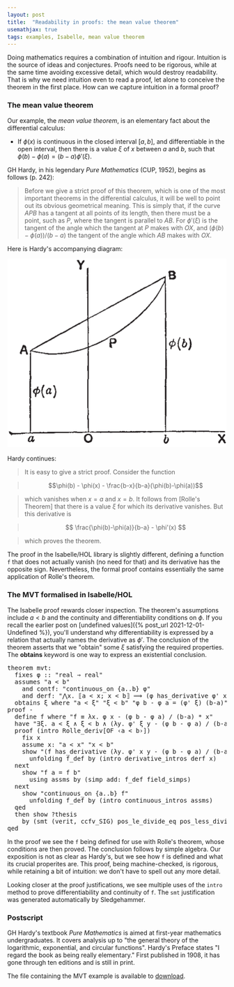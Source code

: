 ```yaml
---
layout: post
title:  "Readability in proofs: the mean value theorem"
usemathjax: true 
tags: examples, Isabelle, mean value theorem
---
```


Doing mathematics requires a combination of intuition and rigour. Intuition is the source of ideas and conjectures. Proofs need to be rigorous, while at the same time avoiding excessive detail, which would destroy readability. That is why we need intuition even to read a proof, let alone to conceive the theorem in the first place. How can we capture intuition in a formal proof?

### The mean value theorem

Our example, the *mean value theorem*, is an elementary fact about the differential calculus:

* If $\phi(x)$ is continuous in the closed interval $[a,b]$, and differentiable in the open interval, then there is a value $\xi$ of $x$ between $a$ and $b$, such that $\phi(b)-\phi(a) = (b-a)\phi'(\xi)$.

GH Hardy, in his legendary *Pure Mathematics* (CUP, 1952), begins as follows (p. 242):

> Before we give a strict proof of this theorem, which is one of the most important theorems in the differential calculus, it will be well to point out its obvious geometrical meaning. This is simply that, if the curve $APB$ has a tangent at all points of its length, then there must be a point, such as $P$, where the tangent is parallel to $AB$. For $\phi'(\xi)$ is the tangent of the angle which the tangent at $P$ makes with $OX$, and $(\phi(b) - \phi(a))/(b - a)$ the tangent of the angle which $AB$ makes with $OX$.

Here is Hardy's accompanying diagram:

![MVT diagram](/images/Hardy-MVT.png)

Hardy continues:

> It is easy to give a strict proof. Consider the function

> $$\phi(b) - \phi(x) - \frac{b-x}{b-a}(\phi(b)-\phi(a))$$

> which vanishes when $x = a$ and $x = b$. It follows from [Rolle's Theorem] that there is a value $\xi$ for which its derivative vanishes. But this derivative is

> $$ \frac{\phi(b)-\phi(a)}{b-a} - \phi'(x) $$

> which proves the theorem.

The proof in the Isabelle/HOL library is slightly different, defining a function `f` that does not actually vanish (no need for that) and its derivative has the opposite sign. Nevertheless, the formal proof contains essentially the same application of Rolle's theorem.

### The MVT formalised in Isabelle/HOL


The Isabelle proof rewards closer inspection. The theorem's assumptions
include $a<b$ and the continuity and differentiability conditions on $\phi$. If you recall the earlier post on [undefined values]({% post_url 2021-12-01-Undefined %}), you'll understand why differentiability is expressed by a relation that actually names the derivative as $\phi'$. 
The conclusion of the theorem asserts that we "obtain" some $\xi$ satisfying the required properties. The **obtains** keyword is one way to express an existential conclusion.

<pre class="source"><span class="keyword1"></span><span class="keyword1"><span class="command"><span class="entity_def" id="offset_47..54">theorem</span></span></span><span> </span><span class="entity_def" id="Calculus.mvt|fact"><span class="entity_def" id="Calculus.mvt|thm"><span>mvt</span></span></span><span class="main"><span>:</span></span><span>
  </span><span class="keyword2"><span class="keyword"><span>fixes</span></span></span><span> </span><span class="free"><span>φ</span></span><span> </span><span class="main"><span>::</span></span><span> </span><span class="quoted"><span class="quoted"><span>"</span><span>real</span><span> </span><span class="main"><span>⇒</span></span><span> </span><span>real</span><span>"</span></span></span><span>
  </span><span class="keyword2"><span class="keyword"><span>assumes</span></span></span><span> </span><span class="quoted"><span class="quoted"><span>"</span><span class="free"><span>a</span></span><span> </span><span class="main"><span>&lt;</span></span><span> </span><span class="free"><span>b</span></span><span>"</span></span></span><span>
    </span><span class="keyword2"><span class="keyword"><span>and</span></span></span><span> </span><span>contf</span><span class="main"><span>:</span></span><span> </span><span class="quoted"><span class="quoted"><span>"</span><span>continuous_on</span><span> </span><span class="main"><span>{</span></span><span class="free"><span>a</span></span><span class="main"><span>..</span></span><span class="free"><span>b</span></span><span class="main"><span>}</span></span><span> </span><span class="free"><span>φ</span></span><span>"</span></span></span><span>
    </span><span class="keyword2"><span class="keyword"><span>and</span></span></span><span> </span><span class="entity_def" id="offset_153..157">derf</span><span class="main"><span>:</span></span><span> </span><span class="quoted"><span class="quoted"><span>"</span><span class="main"><span>⋀</span></span><span class="bound"><span>x</span></span><span class="main"><span>.</span></span><span> </span><span class="main"><span>⟦</span></span><span class="free"><span>a</span></span><span> </span><span class="main"><span>&lt;</span></span><span> </span><span class="bound"><span>x</span></span><span class="main"><span>;</span></span><span> </span><span class="bound"><span>x</span></span><span> </span><span class="main"><span>&lt;</span></span><span> </span><span class="free"><span>b</span></span><span class="main"><span>⟧</span></span><span> </span><span class="main"><span>⟹</span></span><span> </span><span class="main"><span>(</span></span><span class="free"><span>φ</span></span><span> </span><span class="keyword1"><span>has_derivative</span></span><span> </span><span class="free"><span>φ'</span></span><span> </span><span class="bound"><span>x</span></span><span class="main"><span>)</span></span><span> </span><span class="main"><span>(</span></span><span class="keyword1"><span>at</span></span><span> </span><span class="bound"><span>x</span></span><span class="main"><span>)</span></span><span>"</span></span></span><span>
  </span><span class="keyword2"><span class="keyword"><span>obtains</span></span></span><span> </span><span class="free"><span>ξ</span></span><span> </span><span class="keyword2"><span class="keyword"><span>where</span></span></span><span> </span><span class="quoted"><span class="quoted"><span>"</span><span class="free"><span>a</span></span><span> </span><span class="main"><span>&lt;</span></span><span> </span><span class="free"><span>ξ</span></span><span>"</span></span></span><span> </span><span class="quoted"><span class="quoted"><span>"</span><span class="free"><span>ξ</span></span><span> </span><span class="main"><span>&lt;</span></span><span> </span><span class="free"><span>b</span></span><span>"</span></span></span><span> </span><span class="quoted"><span class="quoted"><span>"</span><span class="free"><span>φ</span></span><span> </span><span class="free"><span>b</span></span><span> </span><span class="main"><span>-</span></span><span> </span><span class="free"><span>φ</span></span><span> </span><span class="free"><span>a</span></span><span> </span><span class="main"><span>=</span></span><span> </span><span class="main"><span>(</span></span><span class="free"><span>φ'</span></span><span> </span><span class="free"><span>ξ</span></span><span class="main"><span>)</span></span><span> </span><span class="main"><span>(</span></span><span class="free"><span>b</span></span><span class="main"><span>-</span></span><span class="free"><span>a</span></span><span class="main"><span>)</span></span><span>"</span></span></span><span>
</span><span class="keyword1"><span class="command"><span>proof</span></span></span><span> </span><span class="operator"><span>-</span></span><span>
  </span><span class="keyword3"><span class="command"><span class="entity_def" id="offset_284..290">define</span></span></span><span> </span><span class="skolem"><span class="skolem"><span>f</span></span></span><span> </span><span class="keyword2"><span class="keyword"><span>where</span></span></span><span> </span><span class="quoted"><span class="quoted"><span>"</span><span class="skolem"><span>f</span></span><span> </span><span class="main"><span>≡</span></span><span> </span><span class="main"><span>λ</span></span><span class="bound"><span>x</span></span><span class="main"><span>.</span></span><span> </span><span class="free"><span>φ</span></span><span> </span><span class="bound"><span>x</span></span><span> </span><span class="main"><span>-</span></span><span> </span><span class="main"><span>(</span></span><span class="free"><span>φ</span></span><span> </span><span class="free"><span>b</span></span><span> </span><span class="main"><span>-</span></span><span> </span><span class="free"><span>φ</span></span><span> </span><span class="free"><span>a</span></span><span class="main"><span>)</span></span><span> </span><span class="main"><span>/</span></span><span> </span><span class="main"><span>(</span></span><span class="free"><span>b</span></span><span class="main"><span>-</span></span><span class="free"><span>a</span></span><span class="main"><span>)</span></span><span> </span><span class="main"><span>*</span></span><span> </span><span class="bound"><span>x</span></span><span>"</span></span></span><span>
  </span><span class="keyword1"><span class="command"><span>have</span></span></span><span> </span><span class="quoted"><span class="quoted"><span>"</span><span class="main"><span>∃</span></span><span class="bound"><span>ξ</span></span><span class="main"><span>.</span></span><span> </span><span class="free"><span>a</span></span><span> </span><span class="main"><span>&lt;</span></span><span> </span><span class="bound"><span>ξ</span></span><span> </span><span class="main"><span>∧</span></span><span> </span><span class="bound"><span>ξ</span></span><span> </span><span class="main"><span>&lt;</span></span><span> </span><span class="free"><span>b</span></span><span> </span><span class="main"><span>∧</span></span><span> </span><span class="main"><span>(</span></span><span class="main"><span>λ</span></span><span class="bound"><span>y</span></span><span class="main"><span>.</span></span><span> </span><span class="free"><span>φ'</span></span><span> </span><span class="bound"><span>ξ</span></span><span> </span><span class="bound"><span>y</span></span><span> </span><span class="main"><span>-</span></span><span> </span><span class="main"><span>(</span></span><span class="free"><span>φ</span></span><span> </span><span class="free"><span>b</span></span><span> </span><span class="main"><span>-</span></span><span> </span><span class="free"><span>φ</span></span><span> </span><span class="free"><span>a</span></span><span class="main"><span>)</span></span><span> </span><span class="main"><span>/</span></span><span> </span><span class="main"><span>(</span></span><span class="free"><span>b</span></span><span class="main"><span>-</span></span><span class="free"><span>a</span></span><span class="main"><span>)</span></span><span> </span><span class="main"><span>*</span></span><span> </span><span class="bound"><span>y</span></span><span class="main"><span>)</span></span><span> </span><span class="main"><span>=</span></span><span> </span><span class="main"><span>(</span></span><span class="main"><span>λ</span></span><span class="bound"><span>v</span></span><span class="main"><span>.</span></span><span> </span><span class="main"><span>0</span></span><span class="main"><span>)</span></span><span>"</span></span></span><span>
  </span><span class="keyword1"><span class="command"><span>proof</span></span></span><span> </span><span class="main"><span>(</span></span><span class="operator"><span>intro</span></span><span> </span><span>Rolle_deriv</span><span class="main"><span class="main"><span>[</span></span></span><span class="operator"><span>OF</span></span><span> </span><span class="quoted"><span class="quoted"><span>‹</span><span class="free"><span>a</span></span><span> </span><span class="main"><span>&lt;</span></span><span> </span><span class="free"><span>b</span></span><span>›</span></span></span><span class="main"><span class="main"><span>]</span></span></span><span class="main"><span>)</span></span><span>
    </span><span class="keyword3"><span class="command"><span>fix</span></span></span><span> </span><span class="skolem"><span>x</span></span><span>
    </span><span class="keyword3"><span class="command"><span>assume</span></span></span><span> </span><span class="entity_def" id="offset_478..479">x</span><span class="main"><span>:</span></span><span> </span><span class="quoted"><span class="quoted"><span>"</span><span class="free"><span>a</span></span><span> </span><span class="main"><span>&lt;</span></span><span> </span><span class="skolem"><span>x</span></span><span>"</span></span></span><span> </span><span class="quoted"><span class="quoted"><span>"</span><span class="skolem"><span>x</span></span><span> </span><span class="main"><span>&lt;</span></span><span> </span><span class="free"><span>b</span></span><span>"</span></span></span><span>
    </span><span class="keyword3"><span class="command"><span>show</span></span></span><span> </span><span class="quoted"><span class="quoted"><span>"</span><span class="main"><span>(</span></span><span class="skolem"><span>f</span></span><span> </span><span class="keyword1"><span>has_derivative</span></span><span> </span><span class="main"><span>(</span></span><span class="main"><span>λ</span></span><span class="bound"><span>y</span></span><span class="main"><span>.</span></span><span> </span><span class="free"><span>φ'</span></span><span> </span><span class="skolem"><span>x</span></span><span> </span><span class="bound"><span>y</span></span><span> </span><span class="main"><span>-</span></span><span> </span><span class="main"><span>(</span></span><span class="free"><span>φ</span></span><span> </span><span class="free"><span>b</span></span><span> </span><span class="main"><span>-</span></span><span> </span><span class="free"><span>φ</span></span><span> </span><span class="free"><span>a</span></span><span class="main"><span>)</span></span><span> </span><span class="main"><span>/</span></span><span> </span><span class="main"><span>(</span></span><span class="free"><span>b</span></span><span class="main"><span>-</span></span><span class="free"><span>a</span></span><span class="main"><span>)</span></span><span> </span><span class="main"><span>*</span></span><span> </span><span class="bound"><span>y</span></span><span class="main"><span>)</span></span><span class="main"><span>)</span></span><span> </span><span class="main"><span>(</span></span><span class="keyword1"><span>at</span></span><span> </span><span class="skolem"><span>x</span></span><span class="main"><span>)</span></span><span>"</span></span></span><span>
      </span><span class="keyword1"><span class="command"><span>unfolding</span></span></span><span> </span>f_def<span> </span><span class="keyword1"><span class="command"><span>by</span></span></span><span> </span><span class="main"><span>(</span></span><span class="operator"><span>intro</span></span><span> </span><span class="dynamic"><span class="dynamic"><span>derivative_intros</span></span></span><span> </span>derf<span> </span>x<span class="main"><span>)</span></span><span>
  </span><span class="keyword1"><span class="command"><span>next</span></span></span><span>
    </span><span class="keyword3"><span class="command"><span>show</span></span></span><span> </span><span class="quoted"><span class="quoted"><span>"</span><span class="skolem"><span>f</span></span><span> </span><span class="free"><span>a</span></span><span> </span><span class="main"><span>=</span></span><span> </span><span class="skolem"><span>f</span></span><span> </span><span class="free"><span>b</span></span><span>"</span></span></span><span>
      </span><span class="keyword1"><span class="command"><span>using</span></span></span><span> </span>assms<span> </span><span class="keyword1"><span class="command"><span>by</span></span></span><span> </span><span class="main"><span>(</span></span><span class="operator"><span>simp</span></span><span> </span><span class="quasi_keyword"><span>add</span></span><span class="main"><span class="main"><span>:</span></span></span><span> </span>f_def<span> </span><span class="dynamic"><span class="dynamic"><span>field_simps</span></span></span><span class="main"><span>)</span></span><span>
  </span><span class="keyword1"><span class="command"><span>next</span></span></span><span>
    </span><span class="keyword3"><span class="command"><span>show</span></span></span><span> </span><span class="quoted"><span class="quoted"><span>"</span><span>continuous_on</span><span> </span><span class="main"><span>{</span></span><span class="free"><span>a</span></span><span class="main"><span>..</span></span><span class="free"><span>b</span></span><span class="main"><span>}</span></span><span> </span><span class="skolem"><span>f</span></span><span>"</span></span></span><span>
      </span><span class="keyword1"><span class="command"><span>unfolding</span></span></span><span> </span>f_def<span> </span><span class="keyword1"><span class="command"><span>by</span></span></span><span> </span><span class="main"><span>(</span></span><span class="operator"><span>intro</span></span><span> </span><span class="dynamic"><span class="dynamic"><span>continuous_intros</span></span></span><span> </span>assms<span class="main"><span>)</span></span><span>
  </span><span class="keyword1"><span class="command"><span>qed</span></span></span><span>
  </span><span class="keyword1"><span class="command"><span>then</span></span></span><span> </span><span class="keyword3"><span class="command"><span>show</span></span></span><span> </span><span class="var"><span class="quoted"><span class="var"><span>?thesis</span></span></span></span><span>
    </span><span class="keyword1"><span class="command"><span>by</span></span></span><span> </span><span class="main"><span>(</span></span><span class="operator"><span>smt</span></span><span> </span><span class="main"><span class="main"><span>(</span></span></span><span>verit</span><span class="main"><span class="main"><span>,</span></span></span><span> ccfv_SIG</span><span class="main"><span class="main"><span>)</span></span></span><span> </span><span>pos_le_divide_eq</span><span> </span><span>pos_less_divide_eq</span><span> </span>that<span class="main"><span>)</span></span><span>
</span><span class="keyword1"><span class="command"><span>qed</span></span></span>
</pre>

In the proof we see the `f` being defined for use with Rolle's theorem, whose conditions are then proved. The conclusion follows by simple algebra. Our exposition is not as clear as Hardy's, but we see how `f` is defined and what its crucial properites are. This proof, being machine-checked, is rigorous, while retaining a bit of intuition: we don't have to spell out any more detail.

Looking closer at the proof justifications, we see multiple uses of the `intro` method to prove differentiability and continuity of `f`. The `smt` justification was generated automatically by Sledgehammer.

### Postscript

GH Hardy's textbook *Pure Mathematics* is aimed at first-year mathematics undergraduates. It covers analysis up to "the general theory of the logarithmic, exponential, and circular functions". Hardy's Preface states "I regard the book as being really elementary." First published in 1908, it has gone through ten editions and is still in print.

The file containing the MVT example is available to [download](/Isabelle-Examples/MVT.thy).
